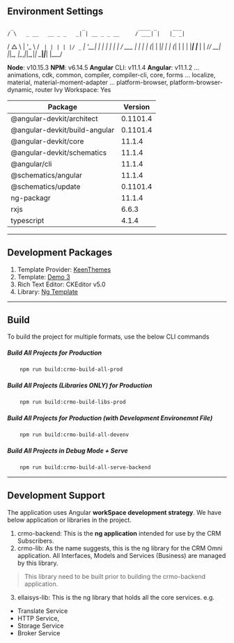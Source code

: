 ## Environment Settings
     _                      _                 ____ _     ___
    / \   _ __   __ _ _   _| | __ _ _ __     / ___| |   |_ _|
   / △ \ | '_ \ / _` | | | | |/ _` | '__|   | |   | |    | |
  / ___ \| | | | (_| | |_| | | (_| | |      | |___| |___ | |
 /_/   \_\_| |_|\__, |\__,_|_|\__,_|_|       \____|_____|___|
                |___/

**Node**: v10.15.3
**NPM**: v6.14.5
**Angular** CLI: v11.1.4
**Angular**: v11.1.2
... animations, cdk, common, compiler, compiler-cli, core, forms
... localize, material, material-moment-adapter
... platform-browser, platform-browser-dynamic, router
Ivy Workspace: Yes


| Package                       |  Version     |
| ----------------------------- | ------------ |
| @angular-devkit/architect     | 0.1101.4     |
| @angular-devkit/build-angular | 0.1101.4     |
| @angular-devkit/core          | 11.1.4       |
| @angular-devkit/schematics    | 11.1.4       |
| @angular/cli                  | 11.1.4       |
| @schematics/angular           | 11.1.4       |
| @schematics/update            | 0.1101.4     |
| ng-packagr                    | 11.1.4       |
| rxjs                          | 6.6.3        |
| typescript                    | 4.1.4        |

------------

## Development Packages
1. Template Provider: [KeenThemes](https://keenthemes.com/metronic/ "KeenThemes")
2. Template: [Demo 3](https://preview.keenthemes.com/metronic/demo3/index.html "Demo 3")
3. Rich Text Editor: CKEditor v5.0
4. Library: [Ng Template](https://github.com/ngx-translate/core) 

------------


## Build
To build the project for multiple formats, use the below CLI commands

##### Build All Projects for Production
```sh
	npm run build:crmo-build-all-prod
```

##### Build All Projects (Libraries ONLY) for Production
```sh
	npm run build:crmo-build-libs-prod
```

##### Build All Projects for Production (with Development Environemnt File)
```sh
	npm run build:crmo-build-all-devenv
```

##### Build All Projects in Debug Mode + Serve
```sh
	npm run build:crmo-build-all-serve-backend
```

------------

## Development Support
The application uses Angular **workSpace development strategy**. We have below application or libraries in the project.
1. crmo-backend: This is the **ng application** intended for use by the CRM Subscribers.
2. crmo-lib: As the name suggests, this is the ng library for the CRM Omni application. All Interfaces, Models and Services (Business) are managed by this library. 
>This library need to be built prior to building the crmo-backend application.
3. ellaisys-lib: This is the ng library that holds all the core services. e.g. 
- Translate Service
- HTTP Service,
- Storage Service
- Broker Service